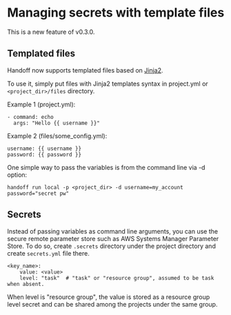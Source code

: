 # Managing secrets with template files

This is a new feature of v0.3.0.

## Templated files

Handoff now supports templated files based on
[Jinja2](https://jinja.palletsprojects.com/).

To use it, simply put files with Jinja2 templates syntax in
project.yml or `<project_dir>/files` directory.

Example 1 (project.yml):
```
- command: echo
  args: "Hello {{ username }}"
```

Example 2 (files/some_config.yml):
```
username: {{ username }}
password: {{ password }}
```

One simple way to pass the variables is from the command line via -d option:

```
handoff run local -p <project_dir> -d username=my_account password="secret pw"
```

## Secrets

Instead of passing variables as command line arguments, you can use the
secure remote parameter store such as AWS Systems Manager Parameter Store.
To do so, create `.secrets` directory under the project directory and
create `secrets.yml` file there.

```
<key_name>:
    value: <value>
    level: "task"  # "task" or "resource group", assumed to be task when absent.
```

When level is "resource group", the value is stored as a resource group level
secret and can be shared among the projects under the same group.

